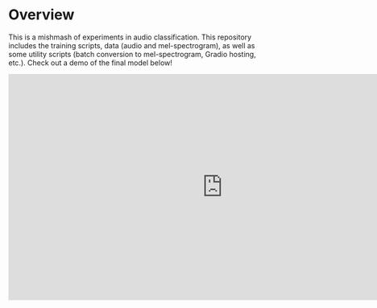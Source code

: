 # Overview
This is a mishmash of experiments in audio classification. This repository includes the training scripts, data (audio and mel-spectrogram), as well as some utility scripts (batch conversion to mel-spectrogram, Gradio hosting, etc.). Check out a demo of the final model below!

<iframe
	src="https://joshieyu-audioclassifier.hf.space"
	frameborder="0"
	width="850"
	height="450"
></iframe>

